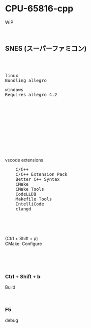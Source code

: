 # CPU-65816-cpp

WIP

<br>

## SNES (スーパーファミコン)

<br><br>

<pre>
linux
Bundling allegro
</pre>

<pre>
windows
Requires allegro 4.2
</pre>

<br><br><br>

<br><br><br><br><br><br>

vscode extensions

<pre>
    C/C++
    C/C++ Extension Pack
    Better C++ Syntax
    CMake
    CMake Tools
    CodeLLDB
    Makefile Tools
    IntelliCode
    clangd
</pre>

<br><br><br>

(Ctrl + Shift + p)  
CMake: Configure

<br><br><br>

### Ctrl + Shift + b

Build

<br>

### F5

debug

<br><br><br><br><br><br><br><br><br><br>
